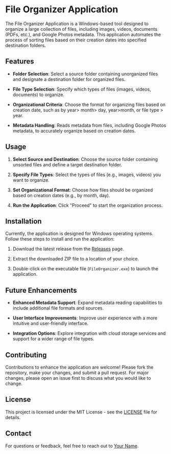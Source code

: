 # File Organizer Application

The File Organizer Application is a Windows-based tool designed to organize a large collection of files, including images, videos, documents (PDFs, etc.), and Google Photos metadata. This application automates the process of sorting files based on their creation dates into specified destination folders.

## Features

- **Folder Selection**: Select a source folder containing unorganized files and designate a destination folder for organized files.
  
- **File Type Selection**: Specify which types of files (images, videos, documents) to organize.
  
- **Organizational Criteria**: Choose the format for organizing files based on creation date, such as by year> month> day, year>month, or file type > year.
  
- **Metadata Handling**: Reads metadata from files, including Google Photos metadata, to accurately organize based on creation dates.

## Usage

1. **Select Source and Destination**: Choose the source folder containing unsorted files and define a target destination folder.
   
2. **Specify File Types**: Select the types of files (e.g., images, videos) you want to organize.
   
3. **Set Organizational Format**: Choose how files should be organized based on creation dates (e.g., by month, day).
   
4. **Run the Application**: Click "Proceed" to start the organization process.

## Installation

Currently, the application is designed for Windows operating systems. Follow these steps to install and run the application:

1. Download the latest release from the [Releases](https://github.com/yourusername/your-repository/releases) page.
   
2. Extract the downloaded ZIP file to a location of your choice.
   
3. Double-click on the executable file (`FileOrganizer.exe`) to launch the application.

## Future Enhancements

- **Enhanced Metadata Support**: Expand metadata reading capabilities to include additional file formats and sources.
  
- **User Interface Improvements**: Improve user experience with a more intuitive and user-friendly interface.
  
- **Integration Options**: Explore integration with cloud storage services and support for a wider range of file types.

## Contributing

Contributions to enhance the application are welcome! Please fork the repository, make your changes, and submit a pull request. For major changes, please open an issue first to discuss what you would like to change.

## License

This project is licensed under the MIT License - see the [LICENSE](LICENSE) file for details.

## Contact

For questions or feedback, feel free to reach out to [Your Name](mailto:youremail@example.com).

